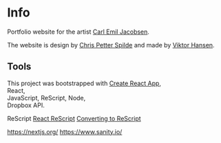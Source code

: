 # Info

Portfolio website for the artist [Carl Emil Jacobsen](https://www.carlemiljacobsen.com/ "Carl Emil's Homepage").

The website is design by [Chris Petter Spilde](http://www.chrispetterspilde.com/ "Chris Petter's Homepage") and made by [Viktor Hansen](https://wryth.github.io/ "Viktor's Homepage").

## Tools

This project was bootstrapped with [Create React App](https://github.com/facebook/create-react-app),  
React,  
JavaScript,
ReScript,
Node,  
Dropbox API.  

ReScript
[React ReScript](https://rescript-lang.org/docs/react/latest/introduction)
[Converting to ReScript](https://rescript-lang.org/docs/manual/latest/converting-from-js)

https://nextjs.org/
https://www.sanity.io/
